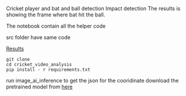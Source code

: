 Cricket player and bat and ball detection 
Impact detection 
The results is showing the frame where bat hit the ball. 

The notebook contain all the helper code 

src folder have same code

[Results](..\results.jpg)

```
git clone 
cd cricket_video_analysis 
pip install - r requirements.txt
```
run image_ai_inference to get the json for the cooridinate 
download the pretrained model from [here](https://github-releases.githubusercontent.com/100249425/b7184a80-9350-11e9-9cc2-454f5c616394?X-Amz-Algorithm=AWS4-HMAC-SHA256&X-Amz-Credential=AKIAIWNJYAX4CSVEH53A%2F20210521%2Fus-east-1%2Fs3%2Faws4_request&X-Amz-Date=20210521T171259Z&X-Amz-Expires=300&X-Amz-Signature=f127386f42455d0e09cedfbbb14ec1c0676b7789f11e26f51f71a160206ec811&X-Amz-SignedHeaders=host&actor_id=28961913&key_id=0&repo_id=100249425&response-content-disposition=attachment%3B%20filename%3Dresnet50_coco_best_v2.1.0.h5&response-content-type=application%2Foctet-stream)


